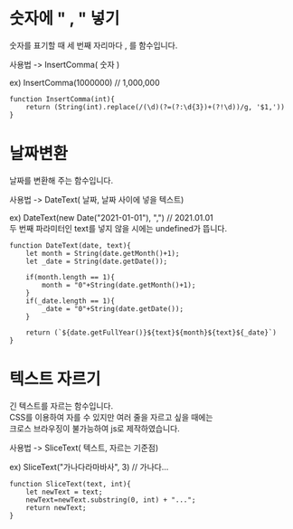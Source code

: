 


# 숫자에 " , " 넣기
숫자를 표기할 때 세 번째 자리마다 , 를 함수입니다.    
       
사용법 -> InsertComma( 숫자 )         
       
ex) InsertComma(1000000) // 1,000,000        

    function InsertComma(int){
        return (String(int).replace(/(\d)(?=(?:\d{3})+(?!\d))/g, '$1,'))
    }

# 날짜변환
날짜를 변환해 주는 함수입니다.         
       
사용법 -> DateText( 날짜, 날짜 사이에 넣을 텍스트)       
       
ex) DateText(new Date("2021-01-01"), ",")  // 2021.01.01       
두 번째 파라미터인 text를 넣지 않을 시에는 undefined가 뜹니다.       

    function DateText(date, text){
        let month = String(date.getMonth()+1);
        let _date = String(date.getDate());
        
        if(month.length == 1){
            month = "0"+String(date.getMonth()+1);
        }
        if(_date.length == 1){
            _date = "0"+String(date.getDate());
        }

        return (`${date.getFullYear()}${text}${month}${text}${_date}`)
    }


# 텍스트 자르기
긴 텍스트를 자르는 함수입니다.       
CSS를 이용하여 자를 수 있지만 여러 줄을 자르고 싶을 때에는       
크로스 브라우징이 불가능하여 js로 제작하였습니다.       
       
사용법 ->  SliceText( 텍스트, 자르는 기준점)       
       
ex) SliceText("가나다라마바사", 3) // 가나다...       

    function SliceText(text, int){
        let newText = text;
        newText=newText.substring(0, int) + "...";
        return newText;
    }


